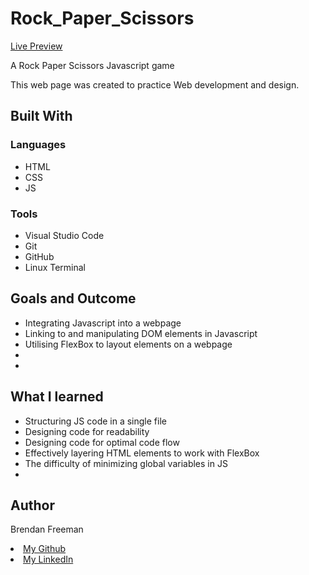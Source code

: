 # Rock_Paper_Scissors
<a href="https://brendanfreeman1.github.io/Rock_Paper_Scissors/"> Live Preview </a>
<p>A Rock Paper Scissors Javascript game</p>

<p>This web page was created to practice Web development and design.</p>

<h2>Built With</h2>
<h3>Languages</h3>
<ul>
 <li>HTML</li>
 <li>CSS</li>
 <li>JS</li>
</ul>

<h3> Tools </h3>
<ul>
 <li>Visual Studio Code</li>
 <li>Git</li>
 <li>GitHub</li>
 <li>Linux Terminal</li>
</ul>

<h2>Goals and Outcome</h2>
<ul>
 <li>Integrating Javascript into a webpage</li>
 <li>Linking to and manipulating DOM elements in Javascript</li>
 <li>Utilising FlexBox to layout elements on a webpage</li>
 <li></li>
 <li></li>
</ul>

<h2>What I learned</h2>
<ul>
 <li>Structuring JS code in a single file</li>
 <li>Designing code for readability</li>
 <li>Designing code for optimal code flow</li>
 <li>Effectively layering HTML elements to work with FlexBox</li>
 <li>The difficulty of minimizing global variables in JS</li> 
 <li></li>
</ul>

<h2>Author</h2>
<p>Brendan Freeman</p>

<li><a href="https://github.com/BrendanFreeman1"> My Github </a></li>
<li><a href="https://linkedin.com/in/BrendanFreeman1"> My LinkedIn </a></li>